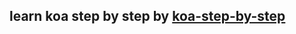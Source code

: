 ## learn koa step by step by [koa-step-by-step](#https://github.com/dead-horse/koa-step-by-step/blob/master/generator/1_iterator.js)

